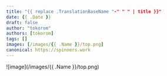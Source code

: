 ```yaml
---
title: "{{ replace .TranslationBaseName "-" " " | title }}"
date: {{ .Date }}
draft: false
author: "tokorom"
authors: [tokorom]
tags: []
images: [/images/{{ .Name }}/top.png]
canonical: https://spinners.work
---
```


![image](/images/{{ .Name }}/top.png)

